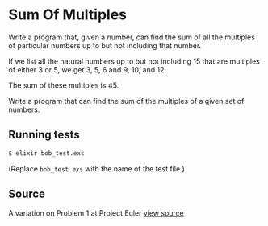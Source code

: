 # Sum Of Multiples

Write a program that, given a number, can find the sum of all the multiples of
particular numbers up to but not including that number.

If we list all the natural numbers up to but not including 15 that are
multiples of either 3 or 5, we get 3, 5, 6 and 9, 10, and 12.

The sum of these multiples is 45.

Write a program that can find the sum of the multiples of a given set of
numbers.

## Running tests

```bash
$ elixir bob_test.exs
```

(Replace `bob_test.exs` with the name of the test file.)

## Source

A variation on Problem 1 at Project Euler [view source](http://projecteuler.net/problem=1)
